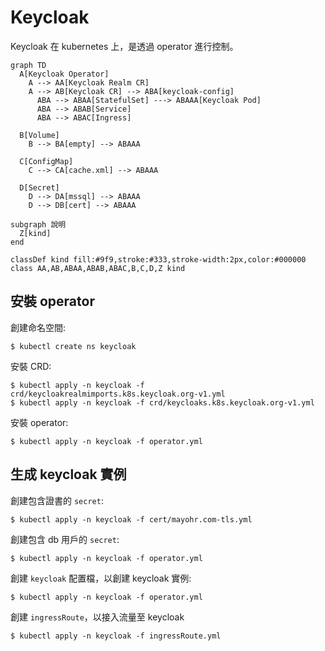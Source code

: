 # Keycloak

Keycloak 在 kubernetes 上，是透過 operator 進行控制。

```mermaid
graph TD
  A[Keycloak Operator]
    A --> AA[Keycloak Realm CR]
    A --> AB[Keycloak CR] --> ABA[keycloak-config]
      ABA --> ABAA[StatefulSet] ---> ABAAA[Keycloak Pod]
      ABA --> ABAB[Service]
      ABA --> ABAC[Ingress]

  B[Volume]
    B --> BA[empty] --> ABAAA 

  C[ConfigMap]
    C --> CA[cache.xml] --> ABAAA

  D[Secret]
    D --> DA[mssql] --> ABAAA
    D --> DB[cert] --> ABAAA

subgraph 說明
  Z[kind]
end

classDef kind fill:#9f9,stroke:#333,stroke-width:2px,color:#000000
class AA,AB,ABAA,ABAB,ABAC,B,C,D,Z kind
```

## 安裝 operator

創建命名空間: 

```
$ kubectl create ns keycloak
```


安裝 CRD: 

```
$ kubectl apply -n keycloak -f crd/keycloakrealmimports.k8s.keycloak.org-v1.yml
$ kubectl apply -n keycloak -f crd/keycloaks.k8s.keycloak.org-v1.yml
```


安裝 operator:

```
$ kubectl apply -n keycloak -f operator.yml
```

## 生成 keycloak 實例

創建包含證書的 `secret`: 

```
$ kubectl apply -n keycloak -f cert/mayohr.com-tls.yml
```


創建包含 db 用戶的 `secret`: 

```
$ kubectl apply -n keycloak -f operator.yml
```


創建 `keycloak` 配置檔，以創建 keycloak 實例:

```
$ kubectl apply -n keycloak -f operator.yml
```


創建 `ingressRoute`，以接入流量至 keycloak

```
$ kubectl apply -n keycloak -f ingressRoute.yml
```
